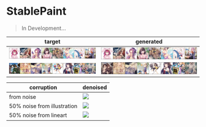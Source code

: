 # StablePaint

> In Development...

|target|generated|
|------|---------|
|![illustration target](./docs/pixiv_illustration_autoencoder_target.png)|![illustration generated](./docs/pixiv_illustration_autoencoder_reconstruction.png)|
|![lineart target](./docs/pixiv_lineart_autoencoder_target.png)|![lineart generated](./docs/pixiv_lineart_autoencoder_reconstruction.png)|

|corruption|denoised|
|----------|--------|
|from noise|![](./docs/pixiv_latent_noise_model_00.png)|
|50% noise from illustration|![](./docs/pixiv_illustration_noise_model_50.png)|
|50% noise from lineart|![](./docs/pixiv_lineart_noise_model_50.png)|